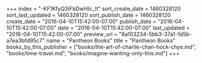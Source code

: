 +++
index = "-KF1KfyQ3iFbDwHIc_lt"
sort_create_date = 1460328120
sort_last_updated = 1460328120
sort_publish_date = 1460328120
create_date = "2016-04-10T15:42:00-07:00"
publish_date = "2016-04-10T15:42:00-07:00"
date = "2016-04-10T15:42:00-07:00"
last_updated = "2016-04-10T15:42:00-07:00"
preview_url = "8a103234-5bb3-37a1-1d5b-a7ea3bfd95c7"
name = "Pantheon Books"
title = "Pantheon Books"
books_by_this_publisher = ["books/the-art-of-charlie-chan-hock-chye.md", "books/time-travel.md", "books/imagine-wanting-only-this.md"]
+++
